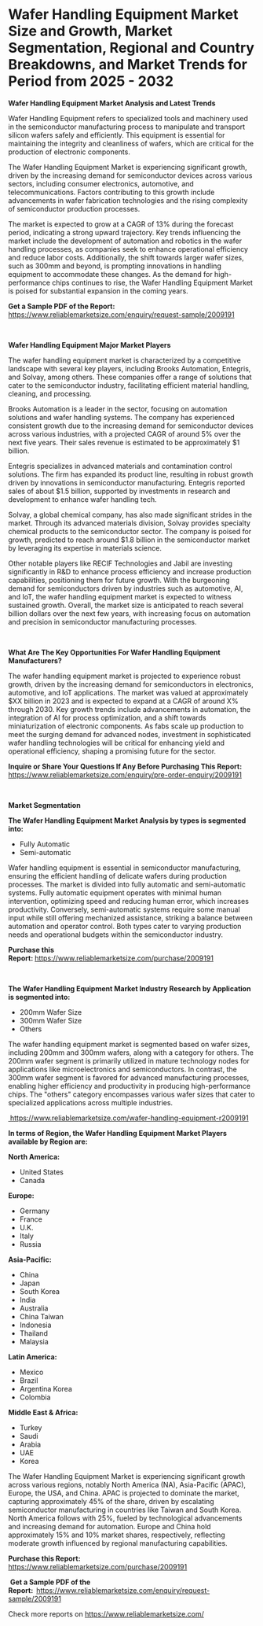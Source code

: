 <p><h1>Wafer Handling Equipment Market Size and Growth, Market Segmentation, Regional and Country Breakdowns, and Market Trends for Period from 2025 -  2032</h1></p><p><strong>Wafer Handling Equipment Market Analysis and Latest Trends</strong></p>
<p><p>Wafer Handling Equipment refers to specialized tools and machinery used in the semiconductor manufacturing process to manipulate and transport silicon wafers safely and efficiently. This equipment is essential for maintaining the integrity and cleanliness of wafers, which are critical for the production of electronic components.</p><p>The Wafer Handling Equipment Market is experiencing significant growth, driven by the increasing demand for semiconductor devices across various sectors, including consumer electronics, automotive, and telecommunications. Factors contributing to this growth include advancements in wafer fabrication technologies and the rising complexity of semiconductor production processes.</p><p>The market is expected to grow at a CAGR of 13% during the forecast period, indicating a strong upward trajectory. Key trends influencing the market include the development of automation and robotics in the wafer handling processes, as companies seek to enhance operational efficiency and reduce labor costs. Additionally, the shift towards larger wafer sizes, such as 300mm and beyond, is prompting innovations in handling equipment to accommodate these changes. As the demand for high-performance chips continues to rise, the Wafer Handling Equipment Market is poised for substantial expansion in the coming years.</p></p>
<p><strong>Get a Sample PDF of the Report:&nbsp;</strong> <a href="https://www.reliablemarketsize.com/enquiry/request-sample/2009191?utm_campaign=3092&utm_medium=2&utm_source=Github&utm_content=ia&utm_term=10042025&utm_id=wafer-handling-equipment">https://www.reliablemarketsize.com/enquiry/request-sample/2009191</a></p>
<p>&nbsp;</p>
<p><strong>Wafer Handling Equipment Major Market Players</strong></p>
<p><p>The wafer handling equipment market is characterized by a competitive landscape with several key players, including Brooks Automation, Entegris, and Solvay, among others. These companies offer a range of solutions that cater to the semiconductor industry, facilitating efficient material handling, cleaning, and processing.</p><p>Brooks Automation is a leader in the sector, focusing on automation solutions and wafer handling systems. The company has experienced consistent growth due to the increasing demand for semiconductor devices across various industries, with a projected CAGR of around 5% over the next five years. Their sales revenue is estimated to be approximately $1 billion.</p><p>Entegris specializes in advanced materials and contamination control solutions. The firm has expanded its product line, resulting in robust growth driven by innovations in semiconductor manufacturing. Entegris reported sales of about $1.5 billion, supported by investments in research and development to enhance wafer handling tech.</p><p>Solvay, a global chemical company, has also made significant strides in the market. Through its advanced materials division, Solvay provides specialty chemical products to the semiconductor sector. The company is poised for growth, predicted to reach around $1.8 billion in the semiconductor market by leveraging its expertise in materials science.</p><p>Other notable players like RECIF Technologies and Jabil are investing significantly in R&D to enhance process efficiency and increase production capabilities, positioning them for future growth. With the burgeoning demand for semiconductors driven by industries such as automotive, AI, and IoT, the wafer handling equipment market is expected to witness sustained growth. Overall, the market size is anticipated to reach several billion dollars over the next few years, with increasing focus on automation and precision in semiconductor manufacturing processes.</p></p>
<p>&nbsp;</p>
<p><strong>What Are The Key Opportunities For Wafer Handling Equipment Manufacturers?</strong></p>
<p><p>The wafer handling equipment market is projected to experience robust growth, driven by the increasing demand for semiconductors in electronics, automotive, and IoT applications. The market was valued at approximately $XX billion in 2023 and is expected to expand at a CAGR of around X% through 2030. Key growth trends include advancements in automation, the integration of AI for process optimization, and a shift towards miniaturization of electronic components. As fabs scale up production to meet the surging demand for advanced nodes, investment in sophisticated wafer handling technologies will be critical for enhancing yield and operational efficiency, shaping a promising future for the sector.</p></p>
<p><strong>Inquire or Share Your Questions If Any Before Purchasing This Report:</strong> <a href="https://www.reliablemarketsize.com/enquiry/pre-order-enquiry/2009191?utm_campaign=3092&utm_medium=2&utm_source=Github&utm_content=ia&utm_term=10042025&utm_id=wafer-handling-equipment">https://www.reliablemarketsize.com/enquiry/pre-order-enquiry/2009191</a></p>
<p>&nbsp;</p>
<p><strong>Market Segmentation</strong></p>
<p><strong>The Wafer Handling Equipment Market Analysis by types is segmented into:</strong></p>
<p><ul><li>Fully Automatic</li><li>Semi-automatic</li></ul></p>
<p><p>Wafer handling equipment is essential in semiconductor manufacturing, ensuring the efficient handling of delicate wafers during production processes. The market is divided into fully automatic and semi-automatic systems. Fully automatic equipment operates with minimal human intervention, optimizing speed and reducing human error, which increases productivity. Conversely, semi-automatic systems require some manual input while still offering mechanized assistance, striking a balance between automation and operator control. Both types cater to varying production needs and operational budgets within the semiconductor industry.</p></p>
<p><strong>Purchase this Report:&nbsp;</strong><a href="https://www.reliablemarketsize.com/purchase/2009191?utm_campaign=3092&utm_medium=2&utm_source=Github&utm_content=ia&utm_term=10042025&utm_id=wafer-handling-equipment">https://www.reliablemarketsize.com/purchase/2009191</a></p>
<p>&nbsp;</p>
<p><strong>The Wafer Handling Equipment Market Industry Research by Application is segmented into:</strong></p>
<p><ul><li>200mm Wafer Size</li><li>300mm Wafer Size</li><li>Others</li></ul></p>
<p><p>The wafer handling equipment market is segmented based on wafer sizes, including 200mm and 300mm wafers, along with a category for others. The 200mm wafer segment is primarily utilized in mature technology nodes for applications like microelectronics and semiconductors. In contrast, the 300mm wafer segment is favored for advanced manufacturing processes, enabling higher efficiency and productivity in producing high-performance chips. The "others" category encompasses various wafer sizes that cater to specialized applications across multiple industries.</p></p>
<p><a href="https://www.reliablemarketsize.com/wafer-handling-equipment-r2009191?utm_campaign=3092&utm_medium=2&utm_source=Github&utm_content=ia&utm_term=10042025&utm_id=wafer-handling-equipment">&nbsp;https://www.reliablemarketsize.com/wafer-handling-equipment-r2009191</a></p>
<p><strong>In terms of Region, the Wafer Handling Equipment Market Players available by Region are:</strong></p>
<p>
    <p> <strong> North America: </strong>
        <ul>
            <li>United States</li>
            <li>Canada</li>
        </ul>
        </p> 
    <p> <strong> Europe: </strong>
        <ul>
            <li>Germany</li>
            <li>France</li>
            <li>U.K.</li>
            <li>Italy</li>
            <li>Russia</li>
        </ul>
        </p> 
    <p> <strong> Asia-Pacific: </strong>
        <ul>
            <li>China</li>
            <li>Japan</li>
            <li>South Korea</li>
            <li>India</li>
            <li>Australia</li>
            <li>China Taiwan</li>
            <li>Indonesia</li>
            <li>Thailand</li>
            <li>Malaysia</li>
        </ul>
        </p> 
    <p> <strong> Latin America: </strong>
        <ul>
            <li>Mexico</li>
            <li>Brazil</li>
            <li>Argentina Korea</li>
            <li>Colombia</li>
        </ul>
        </p> 
    <p> <strong> Middle East & Africa: </strong>
        <ul>
            <li>Turkey</li>
            <li>Saudi</li>
            <li>Arabia</li>
            <li>UAE</li>
            <li>Korea</li>
        </ul>
    </p>
    </p>
<p><p>The Wafer Handling Equipment Market is experiencing significant growth across various regions, notably North America (NA), Asia-Pacific (APAC), Europe, the USA, and China. APAC is projected to dominate the market, capturing approximately 45% of the share, driven by escalating semiconductor manufacturing in countries like Taiwan and South Korea. North America follows with 25%, fueled by technological advancements and increasing demand for automation. Europe and China hold approximately 15% and 10% market shares, respectively, reflecting moderate growth influenced by regional manufacturing capabilities.</p></p>
<p><strong>Purchase this Report: </strong><a href="https://www.reliablemarketsize.com/purchase/2009191?utm_campaign=3092&utm_medium=2&utm_source=Github&utm_content=ia&utm_term=10042025&utm_id=wafer-handling-equipment">https://www.reliablemarketsize.com/purchase/2009191</a></p>
<p>&nbsp;<strong>Get a Sample PDF of the Report:&nbsp;&nbsp;</strong><a href="https://www.reliablemarketsize.com/enquiry/request-sample/2009191?utm_campaign=3092&utm_medium=2&utm_source=Github&utm_content=ia&utm_term=10042025&utm_id=wafer-handling-equipment">https://www.reliablemarketsize.com/enquiry/request-sample/2009191</a></p>
<p><strong></strong></p>
<p>Check more reports on <a href="https://www.reliablemarketsize.com/?utm_campaign=3092&utm_medium=2&utm_source=Github&utm_content=ia&utm_term=10042025&utm_id=wafer-handling-equipment">https://www.reliablemarketsize.com/</a></p>
